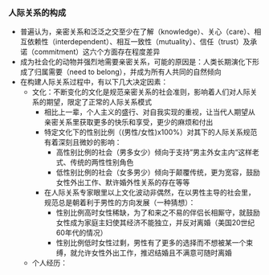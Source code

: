 ### 人际关系的构成

- 普遍认为，亲密关系和泛泛之交至少在了解（knowledge）、关心（care）、相互依赖性（interdependent）、相互一致性（mutuality）、信任（trust）及承诺（commitment）这六个方面存在程度差异
- 成为社会化的动物并强烈地需要亲密关系，可能的原因是：人类长期演化下形成了归属需要（need to belong），并成为所有人共同的自然倾向
- 在构建人际关系过程中，有以下几大决定因素：
  - 文化：不断变化的文化是规范亲密关系的社会准则，影响着人们对人际关系的期望，限定了正常的人际关系模式
    - 相比上一辈，个人主义的盛行、对自我实现的重视，让当代人期望从亲密关系里获取更多的快乐和享受，更少的麻烦和付出
    - 特定文化下的性别比例（(男性/女性)x100%）对其下的人际关系规范有着深刻且微妙的影响：
      - 高性别比例的社会（男多女少）倾向于支持”男主外女主内“这样老式、传统的两性性别角色
      - 低性别比例的社会（女多男少）倾向于颠覆传统，更为宽容，鼓励女性外出工作、默许婚外性关系的存在等等
    - 在人际关系专家眼里以上文化波动非偶然，在以男性主导的社会里，规范总是朝着利于男性的方向发展（一种猜想）：
      - 性别比例高时女性稀缺，为了和来之不易的伴侣长相厮守，就鼓励女性成为家庭主妇使其经济不能独立，并反对离婚（美国20世纪60年代的情况）
      - 性别比例低时女性过剩，男性有了更多的选择而不想被某一个束缚，就允许女性外出工作，推迟结婚且不满意可随时离婚
  - 个人经历：